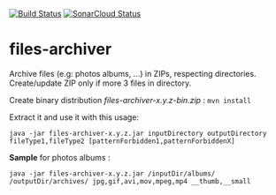 [![Build Status](https://github.com/axel3rd/files-archiver/workflows/Development%20Build/badge.svg)](https://github.com/axel3rd/files-archiver/actions?query=workflow%3A%22Development+Build%22) [![SonarCloud Status](https://sonarcloud.io/api/project_badges/measure?project=org.blondin%3Afiles-archiver&metric=alert_status)](https://sonarcloud.io/dashboard?id=org.blondin%3Afiles-archiver)

# files-archiver
Archive files (e.g: photos albums, ...) in ZIPs, respecting directories.
Create/update ZIP only if more 3 files in directory.

Create binary distribution _files-archiver-x.y.z-bin.zip_ : ``mvn install``

Extract it and use it with this usage:

```
java -jar files-archiver-x.y.z.jar inputDirectory outputDirectory fileType1,fileType2 [patternForbidden1,patternForbiddenX]
```

__Sample__ for photos albums :

```
java -jar files-archiver-x.y.z.jar /inputDir/albums/ /outputDir/archives/ jpg,gif,avi,mov,mpeg,mp4 __thumb,__small
```
